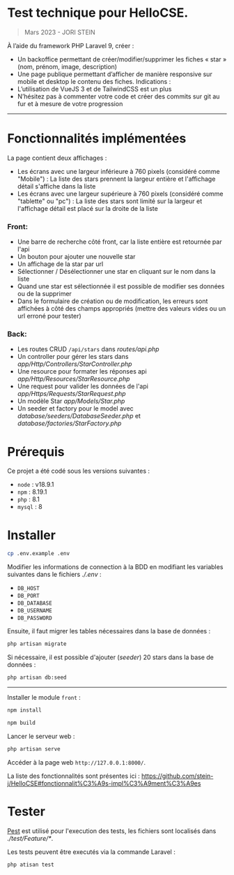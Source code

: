 # Test technique pour HelloCSE.

> Mars 2023 - JORI STEIN

À l’aide du framework PHP Laravel 9, créer :
- Un backoffice permettant de créer/modifier/supprimer les fiches « star » (nom, prénom, image, description)
- Une page publique permettant d’afficher de manière responsive sur mobile et desktop le contenu des fiches.
  Indications :
- L’utilisation de VueJS 3 et de TailwindCSS est un plus
- N’hésitez pas à commenter votre code et créer des commits sur git au fur et à mesure de votre progression


---

# Fonctionnalités implémentées

La page contient deux affichages :
- Les écrans avec une largeur inférieure à 760 pixels (considéré comme "Mobile") : La liste des stars prennent la largeur entière et l'affichage détail s'affiche dans la liste
- Les écrans avec une largeur supérieure à 760 pixels (considéré comme "tablette" ou "pc") : La liste des stars sont limité sur la largeur et l'affichage détail est placé sur la droite de la liste

### Front:
- Une barre de recherche côté front, car la liste entière est retournée par l'api
- Un bouton pour ajouter une nouvelle star
- Un affichage de la star par url
- Sélectionner / Désélectionner une star en cliquant sur le nom dans la liste
- Quand une star est sélectionnée il est possible de modifier ses données ou de la supprimer
- Dans le formulaire de création ou de modification, les erreurs sont affichées à côté des champs appropriés (mettre des valeurs vides ou un url erroné pour tester)

### Back:

- Les routes CRUD `/api/stars` dans _routes/api.php_
- Un controller pour gérer les stars dans _app/Http/Controllers/StarController.php_
- Une resource pour formater les réponses api _app/Http/Resources/StarResource.php_
- Une request pour valider les données de l'api _app/Https/Requests/StarRequest.php_
- Un modèle Star _app/Models/Star.php_
- Un seeder et factory pour le model avec _database/seeders/DatabaseSeeder.php_ et _database/factories/StarFactory.php_
# Prérequis

Ce projet a été codé sous les versions suivantes :
- `node` : v18.9.1
- `npm` : 8.19.1
- `php` : 8.1
- `mysql` : 8

# Installer

```bash
cp .env.example .env
```

Modifier les informations de connection à la BDD en modifiant les variables suivantes dans le fichiers _./.env_ :
- `DB_HOST`
- `DB_PORT`
- `DB_DATABASE`
- `DB_USERNAME`
- `DB_PASSWORD`

Ensuite, il faut migrer les tables nécessaires dans la base de données : 
```bash
php artisan migrate
```

Si nécessaire, il est possible d'ajouter (_seeder_) 20 stars dans la base de données : 

```bash
php artisan db:seed
```

---

Installer le module `front` :

```bash
npm install
```

```bash
npm build
```

Lancer le serveur web :

```bash
php artisan serve
```

Accéder à la page web `http://127.0.0.1:8000/`.

La liste des fonctionnalités sont présentes ici : https://github.com/stein-j/HelloCSE#fonctionnalit%C3%A9s-impl%C3%A9ment%C3%A9es

# Tester

[Pest](https://pestphp.com/) est utilisé pour l'execution des tests, les fichiers sont localisés dans _./test/Feature/*_.

Les tests peuvent être executés via la commande Laravel :

```bash
php atisan test
```
